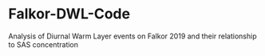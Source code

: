 # Falkor-DWL-Code
Analysis of Diurnal Warm Layer events on Falkor 2019 and their relationship to SAS concentration
